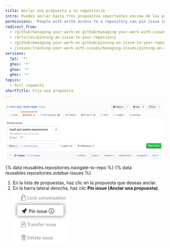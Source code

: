 ```yaml
---
title: Anclar una propuesta a tu repositorio
intro: Puedes anclar hasta tres propuestas importantes encima de las propuestas enumeradas en tu repositorio.
permissions: 'People with write access to a repository can pin issue in the repository. {% data reusables.enterprise-accounts.emu-permission-repo %}'
redirect_from:
  - /github/managing-your-work-on-github/managing-your-work-with-issues-and-pull-requests/pinning-an-issue-to-your-repository
  - /articles/pinning-an-issue-to-your-repository
  - /github/managing-your-work-on-github/pinning-an-issue-to-your-repository
  - /issues/tracking-your-work-with-issues/managing-issues/pinning-an-issue-to-your-repository
versions:
  fpt: '*'
  ghes: '*'
  ghae: '*'
  ghec: '*'
topics:
  - Pull requests
shortTitle: Fija una propuesta
---
```


![Propuestas ancladas](/assets/images/help/issues/pinned-issues.png)

{% data reusables.repositories.navigate-to-repo %}
{% data reusables.repositories.sidebar-issues %}
1. En la lista de propuestas, haz clic en la propuesta que deseas anclar.
2. En la barra lateral derecha, haz clic **Pin issue (Anclar una propuesta)**. ![Botón para anclar una propuesta](/assets/images/help/repository/pin-issue.png)
